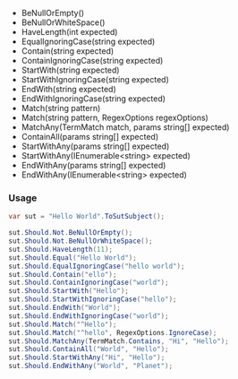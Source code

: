 <ul class="member-list">
    <li class="member">
        BeNullOrEmpty<wbr>()
    </li>
    <li class="member">
        BeNullOrWhiteSpace<wbr>()
    </li>
    <li class="member">
        HaveLength<wbr>(<span class="keyword">int</span> expected)
    </li>
    <li class="member">
        EqualIgnoringCase<wbr>(<span class="keyword">string</span> expected)
    </li>
    <li class="member">
        Contain<wbr>(<span class="keyword">string</span> expected)
    </li>
    <li class="member">
        ContainIgnoringCase<wbr>(<span class="keyword">string</span> expected)
    </li>
    <li class="member">
        StartWith<wbr>(<span class="keyword">string</span> expected)
    </li>
    <li class="member">
        StartWithIgnoringCase<wbr>(<span class="keyword">string</span> expected)
    </li>
    <li class="member">
        EndWith<wbr>(<span class="keyword">string</span> expected)
    </li>
    <li class="member">
        EndWithIgnoringCase<wbr>(<span class="keyword">string</span> expected)
    </li>
    <li class="member">
        Match<wbr>(<span class="keyword">string</span> pattern)
    </li>
    <li class="member">
        Match<wbr>(<span class="keyword">string</span> pattern, <span class="type">RegexOptions</span> regexOptions)
    </li>
    <li class="member">
        MatchAny<wbr>(<span class="type">TermMatch</span> match, <span class="keyword">params string</span>[] expected)
    </li>
    <li class="member">
        ContainAll<wbr>(<span class="keyword">params string</span>[] expected)
    </li>
    <li class="member">
        StartWithAny<wbr>(<span class="keyword">params string</span>[] expected)
    </li>
    <li class="member">
        StartWithAny<wbr>(<span class="type">IEnumerable</span>&lt;<span class="keyword">string</span>&gt; expected)
    </li>
    <li class="member">
        EndWithAny<wbr>(<span class="keyword">params string</span>[] expected)
    </li>
    <li class="member">
        EndWithAny<wbr>(<span class="type">IEnumerable</span>&lt;<span class="keyword">string</span>&gt; expected)
    </li>
</ul>

### Usage

```cs
var sut = "Hello World".ToSutSubject();

sut.Should.Not.BeNullOrEmpty();
sut.Should.Not.BeNullOrWhiteSpace();
sut.Should.HaveLength(11);
sut.Should.Equal("Hello World");
sut.Should.EqualIgnoringCase("hello world");
sut.Should.Contain("ello");
sut.Should.ContainIgnoringCase("world");
sut.Should.StartWith("Hello");
sut.Should.StartWithIgnoringCase("hello");
sut.Should.EndWith("World");
sut.Should.EndWithIgnoringCase("world");
sut.Should.Match("^Hello");
sut.Should.Match("^hello", RegexOptions.IgnoreCase);
sut.Should.MatchAny(TermMatch.Contains, "Hi", "Hello");
sut.Should.ContainAll("World", "Hello");
sut.Should.StartWithAny("Hi", "Hello");
sut.Should.EndWithAny("World", "Planet");
```